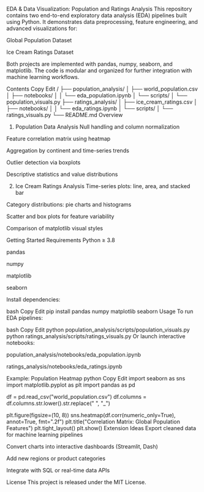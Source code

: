 EDA & Data Visualization: Population and Ratings Analysis
This repository contains two end-to-end exploratory data analysis (EDA) pipelines built using Python. It demonstrates data preprocessing, feature engineering, and advanced visualizations for:

Global Population Dataset

Ice Cream Ratings Dataset

Both projects are implemented with pandas, numpy, seaborn, and matplotlib. The code is modular and organized for further integration with machine learning workflows.

Contents
Copy
Edit
/
├── population_analysis/
│   ├── world_population.csv
│   ├── notebooks/
│   │   └── eda_population.ipynb
│   └── scripts/
│       └── population_visuals.py
├── ratings_analysis/
│   ├── ice_cream_ratings.csv
│   ├── notebooks/
│   │   └── eda_ratings.ipynb
│   └── scripts/
│       └── ratings_visuals.py
└── README.md
Overview
1. Population Data Analysis
Null handling and column normalization

Feature correlation matrix using heatmap

Aggregation by continent and time-series trends

Outlier detection via boxplots

Descriptive statistics and value distributions

2. Ice Cream Ratings Analysis
Time-series plots: line, area, and stacked bar

Category distributions: pie charts and histograms

Scatter and box plots for feature variability

Comparison of matplotlib visual styles

Getting Started
Requirements
Python ≥ 3.8

pandas

numpy

matplotlib

seaborn

Install dependencies:

bash
Copy
Edit
pip install pandas numpy matplotlib seaborn
Usage
To run EDA pipelines:

bash
Copy
Edit
python population_analysis/scripts/population_visuals.py
python ratings_analysis/scripts/ratings_visuals.py
Or launch interactive notebooks:

population_analysis/notebooks/eda_population.ipynb

ratings_analysis/notebooks/eda_ratings.ipynb

Example: Population Heatmap
python
Copy
Edit
import seaborn as sns
import matplotlib.pyplot as plt
import pandas as pd

df = pd.read_csv("world_population.csv")
df.columns = df.columns.str.lower().str.replace(" ", "_")

plt.figure(figsize=(10, 8))
sns.heatmap(df.corr(numeric_only=True), annot=True, fmt=".2f")
plt.title("Correlation Matrix: Global Population Features")
plt.tight_layout()
plt.show()
Extension Ideas
Export cleaned data for machine learning pipelines

Convert charts into interactive dashboards (Streamlit, Dash)

Add new regions or product categories

Integrate with SQL or real-time data APIs

License
This project is released under the MIT License.
